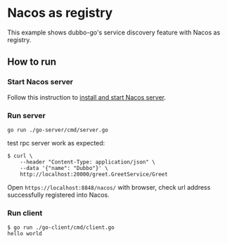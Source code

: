 # Nacos as registry

This example shows dubbo-go's service discovery feature with Nacos as registry.

## How to run

### Start Nacos server

Follow this instruction to [install and start Nacos server](https://dubbo-next.staged.apache.org/zh-cn/overview/reference/integrations/nacos/).

### Run server

```shell
go run ./go-server/cmd/server.go
```

test rpc server work as expected:

```shell
$ curl \
    --header "Content-Type: application/json" \
    --data '{"name": "Dubbo"}' \
    http://localhost:20000/greet.GreetService/Greet
```

Open `https://localhost:8848/nacos/` with browser, check url address successfully registered into Nacos.

### Run client

```shell
$ go run ./go-client/cmd/client.go
hello world
```
